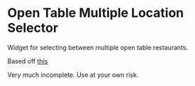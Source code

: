 # Open Table Multiple Location Selector
Widget for selecting between multiple open table restaurants.

Based off [this](https://www.otrestaurant.com/Areas/Marketing/Content/ReservationWidget/pdf/MultiRestaurantSearchModule_English.pdf)

Very much incomplete. Use at your own risk.
